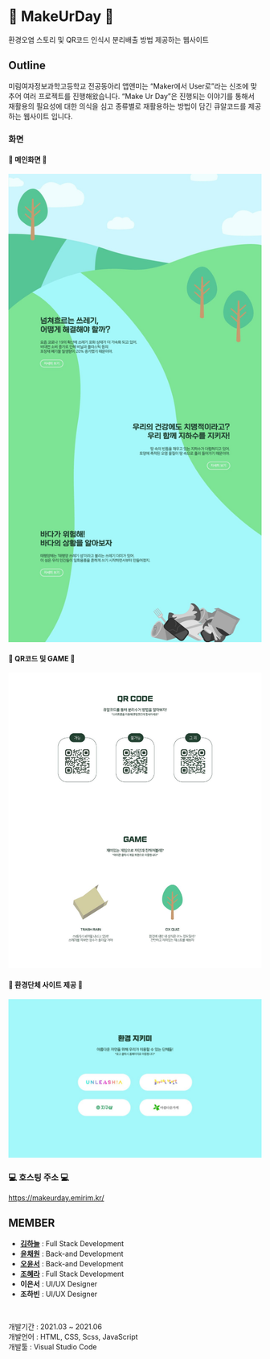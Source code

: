 

# :seedling: MakeUrDay :seedling:
환경오염 스토리 및 QR코드 인식시 분리배출 방법 제공하는 웹사이트

## Outline
미림여자정보과학고등학교 전공동아리 앱앤미는 “Maker에서 User로”라는 신조에 맞추어 여러 프로젝트를 진행해왔습니다. “Make Ur Day”은 진행되는 이야기를 통해서 재활용의 필요성에 대한 의식을 심고 종류별로 재활용하는 방법이 담긴 큐알코드를 제공하는 웹사이트 입니다.

### 화면
#### :green_heart: 메인화면 :green_heart:
![메인화면](image/prototype/main_01.jpg)


#### :iphone: QR코드 및 GAME :iphone:
![QR코드 및 GAME](image/prototype/main_02.jpg)


#### :open_hands: 환경단체 사이트 제공 :open_hands:
![환경단체 사이트 제공](image/prototype/main_03.jpg)


### :computer: 호스팅 주소 :computer:
https://makeurday.emirim.kr/




## MEMBER
* **[김하늘](https://github.com/KimSky904)** : Full Stack Development
* **[윤채원](https://github.com/chaewon0228)** : Back-and Development
* **[오윤서](https://github.com/yo-nseo)** : Back-and Development
* **[조혜라](https://github.com/areyh817)** : Full Stack Development
* **이은서** : UI/UX Designer
* **조하빈** : UI/UX Designer

<br>

개발기간 : 2021.03 ~ 2021.06<br>
개발언어 : HTML, CSS, Scss, JavaScript<br>
개발툴 : Visual Studio Code <br>
